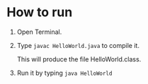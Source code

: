 How to run
==========

1. Open Terminal.
2. Type `javac HelloWorld.java` to compile it.
   
   This will produce the file HelloWorld.class.
 
3. Run it by typing `java HelloWorld`

